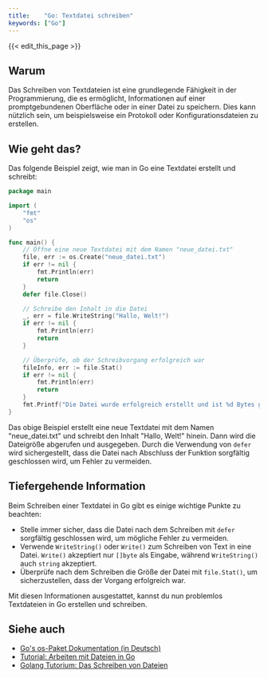 ```yaml
---
title:    "Go: Textdatei schreiben"
keywords: ["Go"]
---
```


{{< edit_this_page >}}

## Warum

Das Schreiben von Textdateien ist eine grundlegende Fähigkeit in der Programmierung, die es ermöglicht, Informationen auf einer promptgebundenen Oberfläche oder in einer Datei zu speichern. Dies kann nützlich sein, um beispielsweise ein Protokoll oder Konfigurationsdateien zu erstellen.

## Wie geht das?

Das folgende Beispiel zeigt, wie man in Go eine Textdatei erstellt und schreibt:

```Go
package main

import (
    "fmt"
    "os"
)

func main() {
    // Öffne eine neue Textdatei mit dem Namen "neue_datei.txt"
    file, err := os.Create("neue_datei.txt")
    if err != nil {
        fmt.Println(err)
        return
    }
    defer file.Close()

    // Schreibe den Inhalt in die Datei
    _, err = file.WriteString("Hallo, Welt!")
    if err != nil {
        fmt.Println(err)
        return
    }

    // Überprüfe, ob der Schreibvorgang erfolgreich war
    fileInfo, err := file.Stat()
    if err != nil {
        fmt.Println(err)
        return
    }
    fmt.Printf("Die Datei wurde erfolgreich erstellt und ist %d Bytes groß.", fileInfo.Size())
}
```

Das obige Beispiel erstellt eine neue Textdatei mit dem Namen "neue_datei.txt" und schreibt den Inhalt "Hallo, Welt!" hinein. Dann wird die Dateigröße abgerufen und ausgegeben. Durch die Verwendung von `defer` wird sichergestellt, dass die Datei nach Abschluss der Funktion sorgfältig geschlossen wird, um Fehler zu vermeiden.

## Tiefergehende Information

Beim Schreiben einer Textdatei in Go gibt es einige wichtige Punkte zu beachten:

- Stelle immer sicher, dass die Datei nach dem Schreiben mit `defer` sorgfältig geschlossen wird, um mögliche Fehler zu vermeiden.
- Verwende `WriteString()` oder `Write()` zum Schreiben von Text in eine Datei. `Write()` akzeptiert nur `[]byte` als Eingabe, während `WriteString()` auch `string` akzeptiert.
- Überprüfe nach dem Schreiben die Größe der Datei mit `file.Stat()`, um sicherzustellen, dass der Vorgang erfolgreich war.

Mit diesen Informationen ausgestattet, kannst du nun problemlos Textdateien in Go erstellen und schreiben.

## Siehe auch

- [Go's os-Paket Dokumentation (in Deutsch)](https://golang.org/pkg/os/)
- [Tutorial: Arbeiten mit Dateien in Go](https://www.digitalocean.com/community/tutorials/how-to-work-with-files-in-go-de)
- [Golang Tutorium: Das Schreiben von Dateien](https://golangtutorials.blogspot.com/2011/06/writing-files-in-go.html)